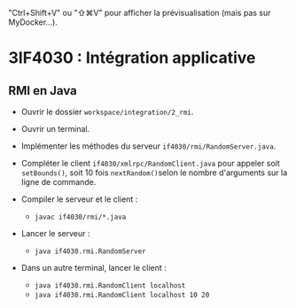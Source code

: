 "Ctrl+Shift+V" ou "⇧⌘V" pour afficher la prévisualisation (mais pas sur MyDocker...).

# 3IF4030 : Intégration applicative

## RMI en Java

* Ouvrir le dossier `workspace/integration/2_rmi`.

* Ouvrir un terminal.

* Implémenter les méthodes du serveur `if4030/rmi/RandomServer.java`.

* Compléter le client `if4030/xmlrpc/RandomClient.java` pour appeler soit `setBounds()`,
  soit 10 fois `nextRandom()`selon le nombre d'arguments sur la ligne de commande. 

* Compiler le serveur et le client :
  * `javac if4030/rmi/*.java`

* Lancer le serveur :
  * `java if4030.rmi.RandomServer`

* Dans un autre terminal, lancer le client :
  * `java if4030.rmi.RandomClient localhost`
  * `java if4030.rmi.RandomClient localhost 10 20`

